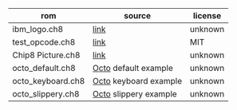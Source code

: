 
| rom | source | license |
| --- | ------ | ------- |
| ibm_logo.ch8 | [link](https://github.com/loktar00/chip8/blob/master/roms/IBM%20Logo.ch8) | unknown |
| test_opcode.ch8 | [link](https://github.com/corax89/chip8-test-rom) | MIT |
| Chip8 Picture.ch8 | [link](https://github.com/dedraks/rchip8/blob/master/roms/Chip8%20Picture.ch8) | unknown |
| octo_default.ch8 | [Octo](http://johnearnest.github.io/Octo) default example | unknown |
| octo_keyboard.ch8 | [Octo](http://johnearnest.github.io/Octo) keyboard example | unknown |
| octo_slippery.ch8 | [Octo](http://johnearnest.github.io/Octo) slippery example | unknown |